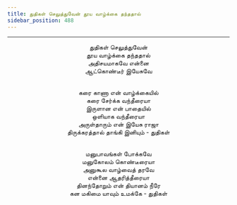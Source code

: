```yaml
---
title: துதிகள் செலுத்துவேன் தூய வாழ்க்கை தந்ததால்
sidebar_position: 488
---
```


---
<center>
துதிகள் செலுத்துவேன்<br/>
தூய வாழ்க்கை தந்ததால்<br/>
அதிசயமாகவே என்னை<br/>
ஆட்கொண்டீர் இயேசுவே<br/><br/>

கரை காணா என் வாழ்க்கையில்<br/>
கரை சேர்க்க வந்தீரையா<br/>
இருளான என் பாதையில்<br/>
ஒளியாக வந்தீரையா<br/>
அருள்தாரும் என் இயேசு ராஜா<br/>
திருக்கரத்தால் தாங்கி இனியும்        - துதிகள்<br/><br/>

மனுபாவங்கள் போக்கவே<br/>
மனுகோலம் கொண்டீரையா<br/>
அனுகூல வாழ்வைத் தரவே<br/>
என்னை ஆதரித்தீரையா<br/>
தினந்தோறும் என் தியானம் நீரே<br/>
கன மகிமை யாவும் உமக்கே        - துதிகள்
</center>
